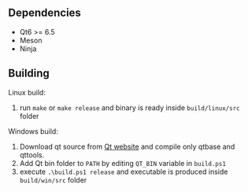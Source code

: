 ## Dependencies

- Qt6 >= 6.5
- Meson
- Ninja

## Building

Linux build:

1. run `make` or `make release` and binary is ready inside `build/linux/src` folder

Windows build:

1. Download qt source from [Qt website](https://download.qt.io/official_releases/qt/) and compile only qtbase and qttools.
2. Add Qt bin folder to `PATH` by editing `QT_BIN` variable in `build.ps1`
3. execute `.\build.ps1 release` and executable is produced inside `build/win/src` folder
